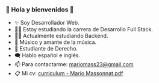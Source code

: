 ### 🕺 Hola y bienvenidos 👋

- ✨ Soy Desarrollador Web. 
- 👨‍💻 Estoy estudiando la carrera de Desarrollo Full Stack. 
- 👷‍♂️ Actualmente estudiando Backend.
- 🎵 Músico y amante de la música.
- 📖 Estudiante de Derecho.
- 🗨 Hablo español e inglés.
- 📫 Para contactarme: mariomass23@gmail.com 
- 📋 Mi cv: [curriculum - Mario Massonnat.pdf](https://github.com/MarucoMass/MarucoMass/files/9552925/curriculum.-.Mario.Massonnat.pdf)
